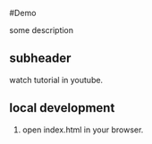 #Demo

some description 

## subheader

watch tutorial in youtube.

## local development

1. open index.html in your browser.

